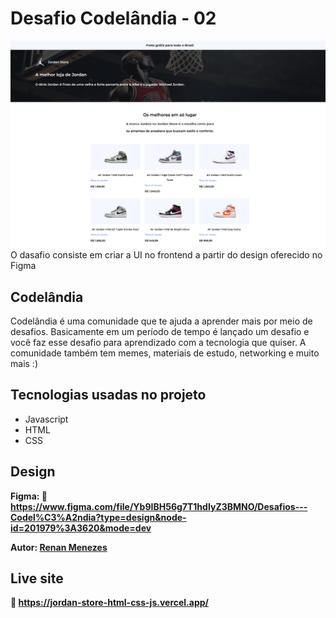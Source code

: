 # Desafio Codelândia - 02

![image](/assets/images/JodarnStore.png)
O dasafio consiste em criar a UI no frontend a partir do design oferecido no Figma

## Codelândia
Codelândia é uma comunidade que te ajuda a aprender mais por meio de desafios. Basicamente em um período de tempo é lançado um desafio e você faz esse desafio para aprendizado com a tecnologia que quiser. A comunidade também tem memes, materiais de estudo, networking e muito mais :)

## Tecnologias usadas no projeto
- Javascript
- HTML
- CSS

## Design
**Figma: 🔗️ https://www.figma.com/file/Yb9IBH56g7T1hdIyZ3BMNO/Desafios---Codel%C3%A2ndia?type=design&node-id=201979%3A3620&mode=dev**

**Autor: [Renan Menezes](https://www.linkedin.com/in/menezesrenan/)**

## Live site
**🔗️ https://jordan-store-html-css-js.vercel.app/**
